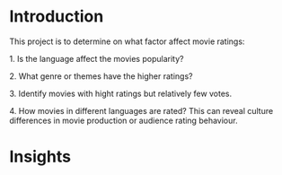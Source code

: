 # Introduction
This project is to determine on what factor affect movie ratings:
<p>1. Is the language affect the movies popularity?</p>
<p>2. What genre or themes have the higher ratings?</p>
<p>3. Identify movies with hight ratings but relatively few votes.</p>
<p>4. How movies in different languages are rated? This can reveal culture differences in movie production or audience rating behaviour.</p>

# Insights
